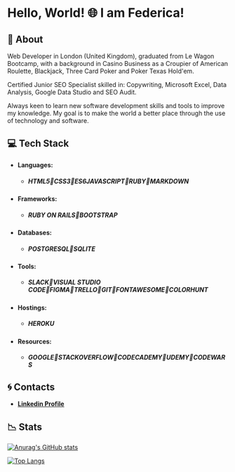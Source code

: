 # Hello, World! 🌐 I am Federica! 

## 🔹 About 

Web Developer in London (United Kingdom), graduated from Le Wagon Bootcamp, with a background in Casino Business as a Croupier of American Roulette, Blackjack, Three Card Poker and Poker Texas Hold'em. 

Certified Junior SEO Specialist skilled in: Copywriting, Microsoft Excel, Data Analysis, Google Data Studio and SEO Audit.

Always keen to learn new software development skills and tools to improve my knowledge. My goal is to make the world a better place through the use of technology and software.

## 💻 Tech Stack

* #### Languages:

  * ##### ***HTML5🔹CSS3🔹ES6JAVASCRIPT🔹RUBY🔹MARKDOWN***

* #### Frameworks:

  * ##### ***RUBY ON RAILS🔹BOOTSTRAP***

* #### Databases:

  * ##### ***POSTGRESQL🔹SQLITE***
  
* #### Tools:

  * ##### ***SLACK🔹VISUAL STUDIO CODE🔹FIGMA🔹TRELLO🔹GIT🔹FONTAWESOME🔹COLORHUNT***

* #### Hostings:

  * ##### ***HEROKU***

* #### Resources:

   * #####  ***GOOGLE🔹STACKOVERFLOW🔹CODECADEMY🔹UDEMY🔹CODEWARS*** 

## 🌀 Contacts

 * [**Linkedin Profile**](https://www.linkedin.com/in/federica-rossi-a11071227/)

## 📉 Stats

[![Anurag's GitHub stats](https://github-readme-stats.vercel.app/api?username=FedericaHub)](https://github.com/anuraghazra/github-readme-stats)

[![Top Langs](https://github-readme-stats.vercel.app/api/top-langs/?username=FedericaHub)](https://github.com/anuraghazra/github-readme-stats)

